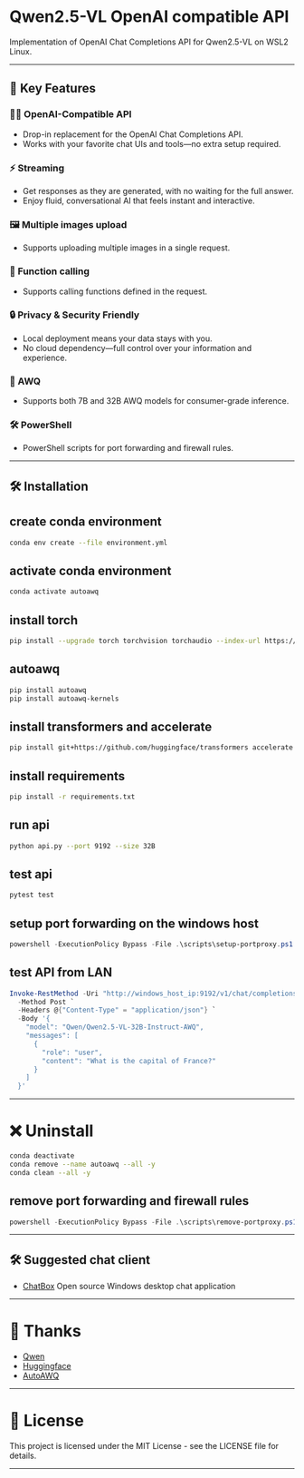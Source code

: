 # Qwen2.5-VL OpenAI compatible API

Implementation of OpenAI Chat Completions API for Qwen2.5-VL on WSL2 Linux.

---

## 🌟 Key Features

### 🧑‍💻 OpenAI-Compatible API
- Drop-in replacement for the OpenAI Chat Completions API.
- Works with your favorite chat UIs and tools—no extra setup required.

### ⚡️ Streaming
- Get responses as they are generated, with no waiting for the full answer.
- Enjoy fluid, conversational AI that feels instant and interactive.

### 🖼️ Multiple images upload
- Supports uploading multiple images in a single request.

### 🚀 Function calling
- Supports calling functions defined in the request.

### 🔒 Privacy & Security Friendly
- Local deployment means your data stays with you.
- No cloud dependency—full control over your information and experience.

### 🤫 AWQ
- Supports both 7B and 32B AWQ models for consumer-grade inference.

### 🛠️ PowerShell
- PowerShell scripts for port forwarding and firewall rules.

---

## 🛠️ Installation

## create conda environment
```bash
conda env create --file environment.yml
```

## activate conda environment
```bash
conda activate autoawq
```

## install torch
```bash
pip install --upgrade torch torchvision torchaudio --index-url https://download.pytorch.org/whl/cu121
```

## autoawq
```bash
pip install autoawq
pip install autoawq-kernels
```

## install transformers and accelerate
```bash
pip install git+https://github.com/huggingface/transformers accelerate
```

## install requirements
```bash
pip install -r requirements.txt
```

## run api
```bash
python api.py --port 9192 --size 32B
```

## test api
```bash
pytest test
```

## setup port forwarding on the windows host
```powershell
powershell -ExecutionPolicy Bypass -File .\scripts\setup-portproxy.ps1
```

## test API from LAN
```powershell
Invoke-RestMethod -Uri "http://windows_host_ip:9192/v1/chat/completions" `
  -Method Post `
  -Headers @{"Content-Type" = "application/json"} `
  -Body '{
    "model": "Qwen/Qwen2.5-VL-32B-Instruct-AWQ",
    "messages": [
      {
        "role": "user",
        "content": "What is the capital of France?"
      }
    ]
  }'
```

---

# ❌ Uninstall
```bash
conda deactivate
conda remove --name autoawq --all -y
conda clean --all -y
```

## remove port forwarding and firewall rules
```powershell
powershell -ExecutionPolicy Bypass -File .\scripts\remove-portproxy.ps1
```

---

## 🛠️ Suggested chat client

- [ChatBox](https://github.com/alfredwallace7/chatbox) Open source Windows desktop chat application

---

# 🙏 Thanks

- [Qwen](https://github.com/QwenLM/Qwen2.5-VL)
- [Huggingface](https://huggingface.co/Qwen/Qwen2.5-VL-32B-Instruct-AWQ)
- [AutoAWQ](https://github.com/casper-hansen/AutoAWQ)

---

# 📜 License

This project is licensed under the MIT License - see the LICENSE file for details.

---

